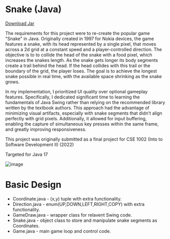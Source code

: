 # Snake (Java)
[Download Jar](https://github.com/DanielCouturier/java-snake/blob/main/SnakeGame.jar)

The requirements for this project were to re-create the popular game "Snake" in Java. Originally created in 1997 for Nokia devices, the game features a snake, with its head represented by a single pixel, that moves across a 2d grid at a constant speed and a player-controlled direction. The objective is to to collide the head of the snake with a food pixel, which increases the snakes length. As the snake gets longer its body segments create a trail behind the head. If the head collides with this trail or the boundary of the grid, the player loses. The goal is to achieve the longest snake possible in real time, with the available space shrinking as the snake grows. 

In my implementation, I prioritized UI quality over optional gameplay features. Specifically, I dedicated significant time to learning the fundamentals of Java Swing rather than relying on the recommended library written by the textbook authors. This approach had the advantage of minimizing visual artifacts, especially with snake segments that didn't align perfectly with grid pixels. Additionally, it allowed for input buffering, enabling the capture of simultaneous key presses within the same frame, and greatly improving responsiveness. 

This project was originally submitted as a final project for CSE 1002 (Into to Software Development II) (2022)

Targeted for Java 17

![image](https://github.com/user-attachments/assets/6c71357b-e26a-4b51-951e-3399eef4a28d)

# Basic Design
* Coordinate.java - (x,y) tuple with extra functionality.
* Direction.java - enum(UP,DOWN,LEFT,RIGHT,COPY) with extra functionality. 
* GameDraw.java - wrapper class for relavent Swing code.
* Snake.java - object class to store and manipulate snake segments as Coordinates.
* Game.java - main game loop and control code.
